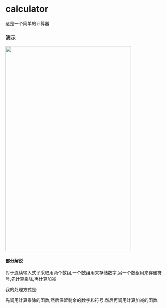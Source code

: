 # calculator
这是一个简单的计算器

### 演示
<image src="https://github.com/yayuan369/calculator/blob/master/eg.gif" width="400px" height="650px" />

#### 部分解说
对于连续输入式子采取用两个数组,一个数组用来存储数字,另一个数组用来存储符号,先计算乘除,再计算加减

我的处理方式是:

先调用计算乘除的函数,然后保留剩余的数字和符号,然后再调用计算加减的函数.
